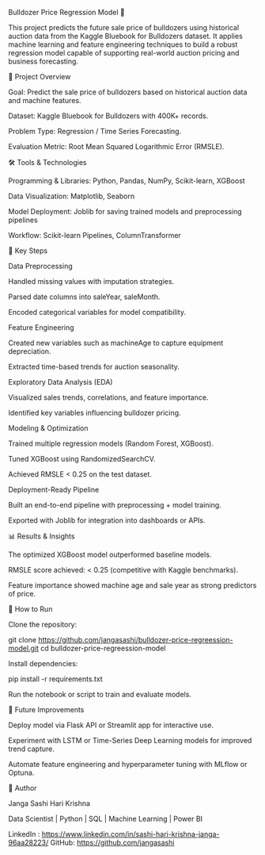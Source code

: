 Bulldozer Price Regression Model 🚜

This project predicts the future sale price of bulldozers using historical auction data from the Kaggle Bluebook for Bulldozers dataset. It applies machine learning and feature engineering techniques to build a robust regression model capable of supporting real-world auction pricing and business forecasting.

📌 Project Overview

Goal: Predict the sale price of bulldozers based on historical auction data and machine features.

Dataset: Kaggle Bluebook for Bulldozers
 with 400K+ records.

Problem Type: Regression / Time Series Forecasting.

Evaluation Metric: Root Mean Squared Logarithmic Error (RMSLE).

🛠️ Tools & Technologies

Programming & Libraries: Python, Pandas, NumPy, Scikit-learn, XGBoost

Data Visualization: Matplotlib, Seaborn

Model Deployment: Joblib for saving trained models and preprocessing pipelines

Workflow: Scikit-learn Pipelines, ColumnTransformer

🔑 Key Steps

Data Preprocessing

Handled missing values with imputation strategies.

Parsed date columns into saleYear, saleMonth.

Encoded categorical variables for model compatibility.

Feature Engineering

Created new variables such as machineAge to capture equipment depreciation.

Extracted time-based trends for auction seasonality.

Exploratory Data Analysis (EDA)

Visualized sales trends, correlations, and feature importance.

Identified key variables influencing bulldozer pricing.

Modeling & Optimization

Trained multiple regression models (Random Forest, XGBoost).

Tuned XGBoost using RandomizedSearchCV.

Achieved RMSLE < 0.25 on the test dataset.

Deployment-Ready Pipeline

Built an end-to-end pipeline with preprocessing + model training.

Exported with Joblib for integration into dashboards or APIs.

📊 Results & Insights

The optimized XGBoost model outperformed baseline models.

RMSLE score achieved: < 0.25 (competitive with Kaggle benchmarks).

Feature importance showed machine age and sale year as strong predictors of price.

🚀 How to Run

Clone the repository:

git clone https://github.com/jangasashi/bulldozer-price-regreession-model.git
cd bulldozer-price-regreession-model


Install dependencies:

pip install -r requirements.txt


Run the notebook or script to train and evaluate models.

📌 Future Improvements

Deploy model via Flask API or Streamlit app for interactive use.

Experiment with LSTM or Time-Series Deep Learning models for improved trend capture.

Automate feature engineering and hyperparameter tuning with MLflow or Optuna.

👤 Author

Janga Sashi Hari Krishna

Data Scientist | Python | SQL | Machine Learning | Power BI

LinkedIn : https://www.linkedin.com/in/sashi-hari-krishna-janga-96aa28223/
GitHub: https://github.com/jangasashi
